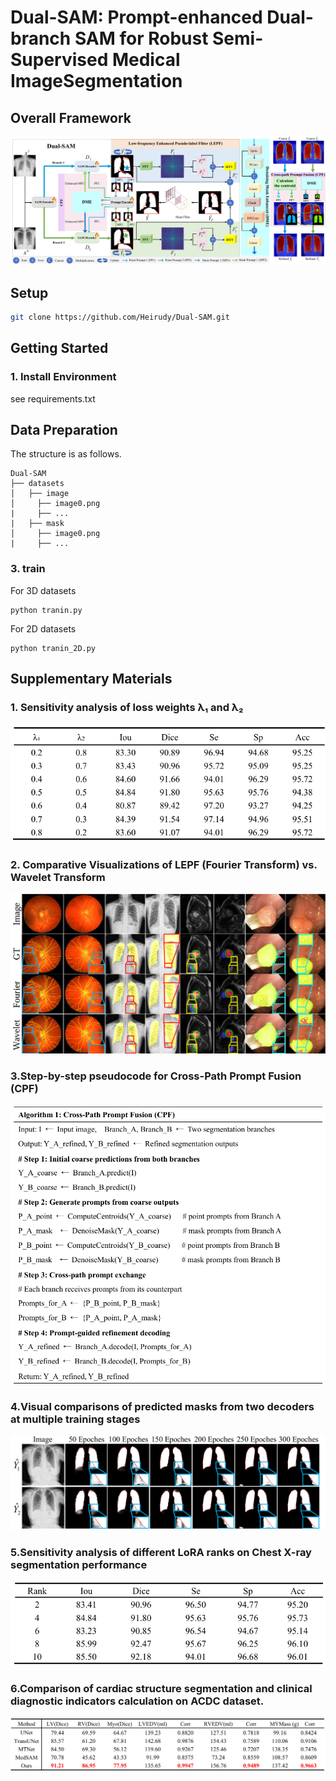 # Dual-SAM: Prompt-enhanced Dual-branch SAM for Robust Semi-Supervised Medical ImageSegmentation


## Overall Framework ##
![image](https://github.com/Heirudy/Dual-SAM/blob/main/image/image7.png)


## Setup
```bash
git clone https://github.com/Heirudy/Dual-SAM.git
```

##  Getting Started

### 1. Install Environment

see requirements.txt

## Data Preparation

The structure is as follows.
```
Dual-SAM
├── datasets
│   ├── image
│     ├── image0.png
|     ├── ...
|   ├── mask
│     ├── image0.png
|     ├── ...
```

### 3. train
For 3D datasets
```
python tranin.py 
```
For 2D datasets
```
python tranin_2D.py 
```

##  Supplementary Materials

### 1. Sensitivity analysis of loss weights λ₁ and λ₂

![image](https://github.com/Heirudy/Dual-SAM/blob/main/image/image1.png)


### 2. Comparative Visualizations of LEPF (Fourier Transform) vs. Wavelet Transform

![image](https://github.com/Heirudy/Dual-SAM/blob/main/image/image2.png)


### 3.Step-by-step pseudocode for Cross-Path Prompt Fusion (CPF)

![image](https://github.com/Heirudy/Dual-SAM/blob/main/image/image3.png)


### 4.Visual comparisons of predicted masks from two decoders at multiple training stages

![image](https://github.com/Heirudy/Dual-SAM/blob/main/image/image4.png)


### 5.Sensitivity analysis of different LoRA ranks on Chest X-ray segmentation performance

![image](https://github.com/Heirudy/Dual-SAM/blob/main/image/image5.png)


### 6.Comparison of cardiac structure segmentation and clinical diagnostic indicators calculation on ACDC dataset. 

![image](https://github.com/Heirudy/Dual-SAM/blob/main/image/image6.png)





